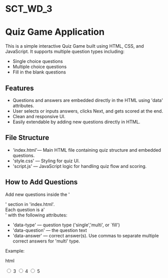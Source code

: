 # SCT_WD_3
# Quiz Game Application

This is a simple interactive Quiz Game built using HTML, CSS, and JavaScript. It supports multiple question types including:
- Single choice questions  
- Multiple choice questions  
- Fill in the blank questions  

## Features

- Questions and answers are embedded directly in the HTML using 'data' attributes.
- User selects or inputs answers, clicks Next, and gets scored at the end.
- Clean and responsive UI.
- Easily extendable by adding new questions directly in HTML.


## File Structure

- 'index.html'— Main HTML file containing quiz structure and embedded questions.
- 'style.css' — Styling for quiz UI.
- 'script.js' — JavaScript logic for handling quiz flow and scoring.


## How to Add Questions

Add new questions inside the '<div id="questions-data">' section in 'index.html'.  
Each question is a'<div class="question">' with the following attributes:
- 'data-type' — question type ('single','multi', or `fill')
- 'data-question' — the question text
- 'data-answer' — correct answer(s). Use commas to separate multiple correct answers for 'multi' type.

Example:

html
<div class="question" data-type="single" data-question="What is 2 + 2?" data-answer="4">
  <label><input type="radio" name="q4" value="3"> 3</label>
  <label><input type="radio" name="q4" value="4"> 4</label>
  <label><input type="radio" name="q4" value="5"> 5</label>
</div>
